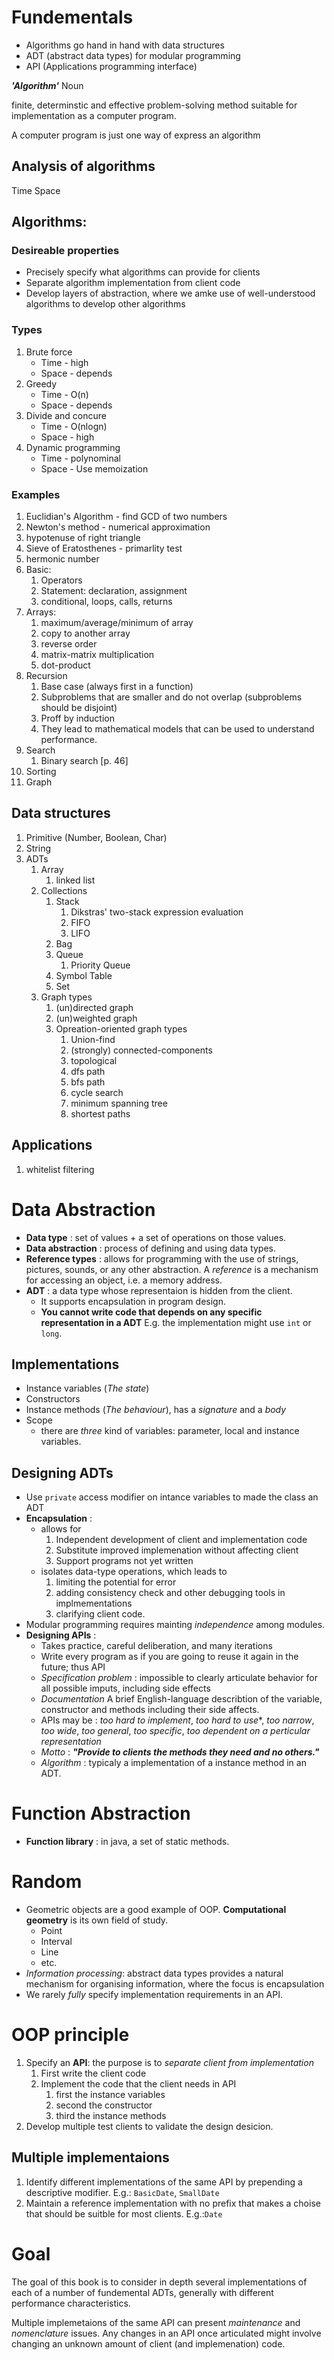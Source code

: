 # Fundementals
- Algorithms go hand in hand with data structures
- ADT (abstract data types) for modular programming
- API (Applications programming interface)

***'Algorithm'*** Noun 

finite, determinstic and effective problem-solving method suitable for implementation as a computer program.

A computer program is just one way of express an algorithm



## Analysis of algorithms
Time
Space

## Algorithms: 
### Desireable properties
- Precisely specify what algorithms can provide for clients
- Separate algorithm implementation from client code
- Develop layers of abstraction, where we amke use of well-understood algorithms to develop other algorithms
### Types
1. Brute force
    - Time - high
    - Space - depends
3. Greedy
    - Time - O(n)
    - Space - depends
4. Divide and concure
    - Time - O(nlogn)
    - Space - high
6. Dynamic programming
    - Time - polynominal
    - Space - Use memoization

### Examples
1. Euclidian's Algorithm - find GCD of two numbers
2. Newton's method - numerical approximation
3. hypotenuse of right triangle
4. Sieve of Eratosthenes - primarlity test
5. hermonic number
6. Basic: 
    1. Operators
    2. Statement: declaration, assignment
    3. conditional, loops, calls, returns
7. Arrays:
    1. maximum/average/minimum of array
    2. copy to another array
    3. reverse order
    4. matrix-matrix multiplication
    5. dot-product
8. Recursion
    1. Base case (always first in a function)
    2. Subproblems that are smaller and do not overlap (subproblems should be disjoint)
    3. Proff by induction
    4. They lead to mathematical models that can be used to understand performance.
10. Search
    1. Binary search [p. 46]
11. Sorting
12. Graph


## Data structures
1. Primitive (Number, Boolean, Char)
2. String
3. ADTs
    1. Array
        1. linked list 
    2. Collections
        1. Stack
            1. Dikstras' two-stack expression evaluation
            2. FIFO
            3. LIFO
        3. Bag
        4. Queue 
            1. Priority Queue 
        5. Symbol Table
        6. Set
    3. Graph types
        1. (un)directed graph
        2. (un)weighted graph
        3. Opreation-oriented graph types
            1. Union-find
            2. (strongly) connected-components
            3. topological
            4. dfs path
            5. bfs path
            6. cycle search
            7. minimum spanning tree
            8. shortest paths

## Applications
1. whitelist filtering



# Data Abstraction
- **Data type** : set of values + a set of operations on those values.
- **Data abstraction** : process of defining and using data types.
- **Reference types** : allows for programming with the use of strings, pictures, sounds, or any other abstraction. A *reference* is a mechanism for accessing an object, i.e. a memory address.
- **ADT** : a data type whose representaion is hidden from the client. 
    - It supports encapsulation in program design.
    - **You cannot write code that depends on any specific representation in a ADT** E.g. the implementation might use `int` or `long`.

## Implementations
- Instance variables (*The state*)
- Constructors
- Instance methods (*The behaviour*), has a *signature* and a *body*
- Scope
    - there are *three* kind of variables: parameter, local and instance variables.

## Designing ADTs
- Use `private` access modifier on intance variables to made the class an ADT
- **Encapsulation** : 
    - allows for
        1. Independent development of client and implementation code
        2. Substitute improved implemenation without affecting client
        3. Support programs not yet written
    - isolates data-type operations, which leads to
        1. limiting the potential for error
        2. adding consistency check and other debugging tools in implmementations
        3. clarifying client code.
- Modular programming requires mainting *independence* among modules.
- **Designing APIs** : 
    - Takes practice, careful deliberation, and many iterations
    - Write every program as if you are going to reuse it again in the future; thus API
    - *Specification problem* : impossible to clearly articulate behavior for all possible imputs, including side effects
    - *Documentation* A brief English-language describtion of the  variable, constructor and methods including their side affects.
    - APIs may be : *too hard to implement*, *too hard to use**, *too narrow*, *too wide*, *too general*, *too specific*, *too dependent on a perticular representation*
    - *Motto* : ***"Provide to clients the methods they need and no others."***
    - *Algorithm* : typicaly a implementation of a instance method in an ADT.
    



# Function Abstraction
- **Function library** : in java, a set of static methods.


# Random
- Geometric objects are a good example of OOP. **Computational geometry** is its own field of study.
    - Point
    - Interval
    - Line 
    - etc.
- *Information processing*: abstract data types provides a natural mechanism for organising information, where the focus is encapsulation
- We rarely *fully* specify implementation requirements in an API.
# OOP principle
1. Specify an **API**: the purpose is to *separate client from implementation*
    1. First write the client code
    2. Implement the code that the client needs in API
        1. first the instance variables
        2. second the constructor
        3. third the instance methods 
2. Develop multiple test clients to validate the design desicion.

## Multiple implementaions
1. Identify different implementations of the same API by prepending a descriptive modifier. E.g.: `BasicDate`, `SmallDate`
2. Maintain a reference implementation with no prefix that makes a choise that should be suitble for most clients. E.g.:`Date`

# Goal
The goal of this book is to consider in depth several implementations of each of a number of fundemental ADTs, generally with different performance characteristics.

Multiple implemetaions of the same API can present *maintenance* and *nomenclature* issues. Any changes in an API once articulated might involve changing an unknown amount of client (and implemenation) code.